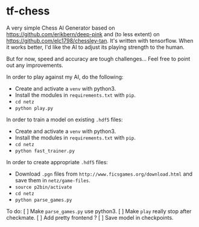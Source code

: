 # tf-chess


A very simple Chess AI Generator based on https://github.com/erikbern/deep-pink and (to less extent) on https://github.com/elc1798/chessley-tan. It's written with tensorflow. When it works better, I'd like the AI to adjust its playing strength to the human.

But for now, speed and accuracy are tough challenges... Feel free to point out any improvements.

In order to play against my AI, do the following:
- Create and activate a `venv` with python3.
- Install the modules in `requirements.txt` with `pip`.
- `cd netz`
- `python play.py`

In order to train a model on existing `.hdf5` files:
- Create and activate a `venv` with python3.
- Install the modules in `requirements.txt` with `pip`.
- `cd netz`
- `python fast_trainer.py`

In order to create appropriate `.hdf5` files:
- Download `.pgn` files from `http://www.ficsgames.org/download.html` and save them in `netz/game-files`.
- `source p2bin/activate`
- `cd netz`
- `python parse_games.py`

To do:
[ ] Make `parse_games.py` use python3.
[ ] Make `play` really stop after checkmate.
[ ] Add pretty frontend ?
[ ] Save model in checkpoints.
